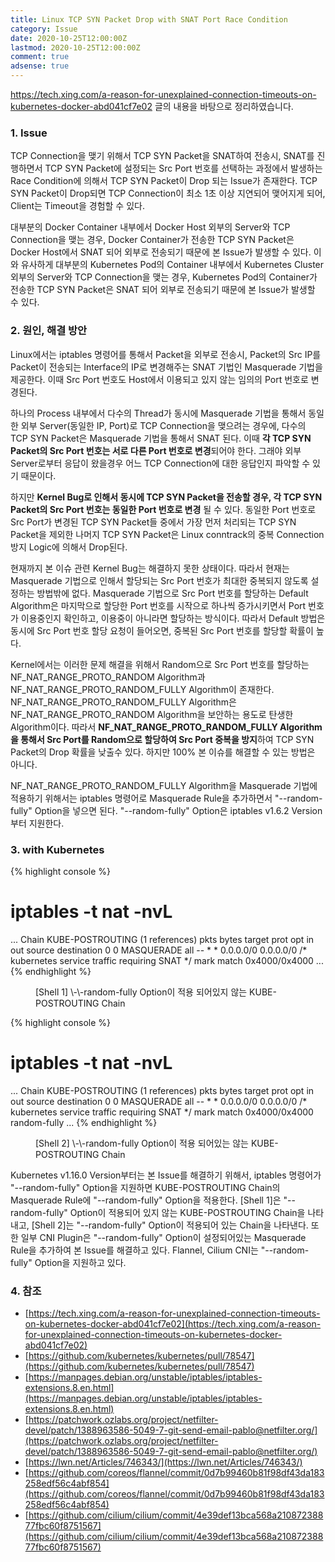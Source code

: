 ```yaml
---
title: Linux TCP SYN Packet Drop with SNAT Port Race Condition
category: Issue
date: 2020-10-25T12:00:00Z
lastmod: 2020-10-25T12:00:00Z
comment: true
adsense: true
---
```


https://tech.xing.com/a-reason-for-unexplained-connection-timeouts-on-kubernetes-docker-abd041cf7e02 글의 내용을 바탕으로 정리하였습니다.

### 1. Issue

TCP Connection을 맺기 위해서 TCP SYN Packet을 SNAT하여 전송시, SNAT를 진행하면서 TCP SYN Packet에 설정되는 Src Port 번호를 선택하는 과정에서 발생하는 Race Condition에 의해서 TCP SYN Packet이 Drop 되는 Issue가 존재한다. TCP SYN Packet이 Drop되면 TCP Connection이 최소 1초 이상 지연되어 맺어지게 되어, Client는 Timeout을 경험할 수 있다.

대부분의 Docker Container 내부에서 Docker Host 외부의 Server와 TCP Connection을 맺는 경우, Docker Container가 전송한 TCP SYN Packet은 Docker Host에서 SNAT 되어 외부로 전송되기 때문에 본 Issue가 발생할 수 있다. 이와 유사하게 대부분의 Kubernetes Pod의 Container 내부에서 Kubernetes Cluster 외부의 Server와 TCP Connection을 맺는 경우, Kubernetes Pod의 Container가 전송한 TCP SYN Packet은 SNAT 되어 외부로 전송되기 때문에 본 Issue가 발생할 수 있다.

### 2. 원인, 해결 방안

Linux에서는 iptables 명령어를 통해서 Packet을 외부로 전송시, Packet의 Src IP를 Packet이 전송되는 Interface의 IP로 변경해주는 SNAT 기법인 Masquerade 기법을 제공한다. 이때 Src Port 번호도 Host에서 이용되고 있지 않는 임의의 Port 번호로 변경된다.

하나의 Process 내부에서 다수의 Thread가 동시에 Masquerade 기법을 통해서 동일한 외부 Server(동일한 IP, Port)로 TCP Connection을 맺으려는 경우에, 다수의 TCP SYN Packet은 Masquerade 기법을 통해서 SNAT 된다. 이때 **각 TCP SYN Packet의 Src Port 번호는 서로 다른 Port 번호로 변경**되어야 한다. 그래야 외부 Server로부터 응답이 왔을경우 어느 TCP Connection에 대한 응답인지 파악할 수 있기 때문이다.

하지만 **Kernel Bug로 인해서 동시에 TCP SYN Packet을 전송할 경우, 각 TCP SYN Packet의 Src Port 번호는 동일한 Port 번호로 변경** 될 수 있다. 동일한 Port 번호로 Src Port가 변경된 TCP SYN Packet들 중에서 가장 먼저 처리되는 TCP SYN Packet을 제외한 나머지 TCP SYN Packet은 Linux conntrack의 중복 Connection 방지 Logic에 의해서 Drop된다.

현재까지 본 이슈 관련 Kernel Bug는 해결하지 못한 상태이다. 따라서 현재는 Masquerade 기법으로 인해서 할당되는 Src Port 번호가 최대한 중복되지 않도록 설정하는 방법밖에 없다. Masquerade 기법으로 Src Port 번호를 할당하는 Default Algorithm은 마지막으로 할당한 Port 번호를 시작으로 하나씩 증가시키면서 Port 번호가 이용중인지 확인하고, 이용중이 아니라면 할당하는 방식이다. 따라서 Default 방법은 동시에 Src Port 번호 할당 요청이 들어오면, 중복된 Src Port 번호를 할당할 확률이 높다.

Kernel에서는 이러한 문제 해결을 위해서 Random으로 Src Port 번호를 할당하는 NF_NAT_RANGE_PROTO_RANDOM Algorithm과 NF_NAT_RANGE_PROTO_RANDOM_FULLY Algorithm이 존재한다. NF_NAT_RANGE_PROTO_RANDOM_FULLY Algorithm은 NF_NAT_RANGE_PROTO_RANDOM Algorithm을 보안하는 용도로 탄생한 Algorithm이다. 따라서 **NF_NAT_RANGE_PROTO_RANDOM_FULLY Algorithm을 통해서 Src Port를 Random으로 할당하여 Src Port 중복을 방지**하여 TCP SYN Packet의 Drop 확률을 낮출수 있다. 하지만 100% 본 이슈를 해결할 수 있는 방법은 아니다.

NF_NAT_RANGE_PROTO_RANDOM_FULLY Algorithm을 Masquerade 기법에 적용하기 위해서는 iptables 명령어로 Masquerade Rule을 추가하면서 "\-\-random-fully" Option을 넣으면 된다. "\-\-random-fully" Option은 iptables v1.6.2 Version부터 지원한다.

### 3. with Kubernetes

{% highlight console %}
# iptables -t nat -nvL
...
Chain KUBE-POSTROUTING (1 references)
 pkts bytes target     prot opt in     out     source               destination
    0     0 MASQUERADE  all  --  *      *       0.0.0.0/0            0.0.0.0/0            /* kubernetes service traffic requiring SNAT */ mark match 0x4000/0x4000
...
{% endhighlight %}
<figure>
<figcaption class="caption">[Shell 1] \-\-random-fully Option이 적용 되어있지 않는 KUBE-POSTROUTING Chain</figcaption>
</figure>

{% highlight console %}
# iptables -t nat -nvL
...
Chain KUBE-POSTROUTING (1 references)
 pkts bytes target     prot opt in     out     source               destination
    0     0 MASQUERADE  all  --  *      *       0.0.0.0/0            0.0.0.0/0            /* kubernetes service traffic requiring SNAT */ mark match 0x4000/0x4000 random-fully
...
{% endhighlight %}
<figure>
<figcaption class="caption">[Shell 2] \-\-random-fully Option이 적용 되어있는 않는 KUBE-POSTROUTING Chain</figcaption>
</figure>

Kubernetes v1.16.0 Version부터는 본 Issue를 해결하기 위해서, iptables 명령어가 "\-\-random-fully" Option을 지원하면 KUBE-POSTROUTING Chain의 Masquerade Rule에 "\-\-random-fully" Option을 적용한다. [Shell 1]은 "\-\-random-fully" Option이 적용되어 있지 않는 KUBE-POSTROUTING Chain을 나타내고, [Shell 2]는 "\-\-random-fully" Option이 적용되어 있는 Chain을 나타낸다. 또한 일부 CNI Plugin은 "\-\-random-fully" Option이 설정되어있는 Masquerade Rule을 추가하여 본 Issue를 해결하고 있다. Flannel, Cilium CNI는 "\-\-random-fully" Option을 지원하고 있다.

### 4. 참조

* [https://tech.xing.com/a-reason-for-unexplained-connection-timeouts-on-kubernetes-docker-abd041cf7e02](https://tech.xing.com/a-reason-for-unexplained-connection-timeouts-on-kubernetes-docker-abd041cf7e02)
* [https://github.com/kubernetes/kubernetes/pull/78547](https://github.com/kubernetes/kubernetes/pull/78547)
* [https://manpages.debian.org/unstable/iptables/iptables-extensions.8.en.html](https://manpages.debian.org/unstable/iptables/iptables-extensions.8.en.html)
* [https://patchwork.ozlabs.org/project/netfilter-devel/patch/1388963586-5049-7-git-send-email-pablo@netfilter.org/](https://patchwork.ozlabs.org/project/netfilter-devel/patch/1388963586-5049-7-git-send-email-pablo@netfilter.org/)
* [https://lwn.net/Articles/746343/](https://lwn.net/Articles/746343/)
* [https://github.com/coreos/flannel/commit/0d7b99460b81f98df43da183258edf56c4abf854](https://github.com/coreos/flannel/commit/0d7b99460b81f98df43da183258edf56c4abf854)
* [https://github.com/cilium/cilium/commit/4e39def13bca568a21087238877fbc60f8751567](https://github.com/cilium/cilium/commit/4e39def13bca568a21087238877fbc60f8751567)
